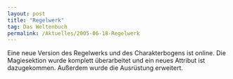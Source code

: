 ```yaml
---
layout: post
title: "Regelwerk"
tag: Das Weltenbuch
permalink: /Aktuelles/2005-06-18-Regelwerk
---
```


Eine neue Version des Regelwerks und des Charakterbogens ist online. Die Magiesektion wurde komplett überarbeitet und ein neues Attribut ist dazugekommen. Außerdem wurde die Ausrüstung erweitert.


